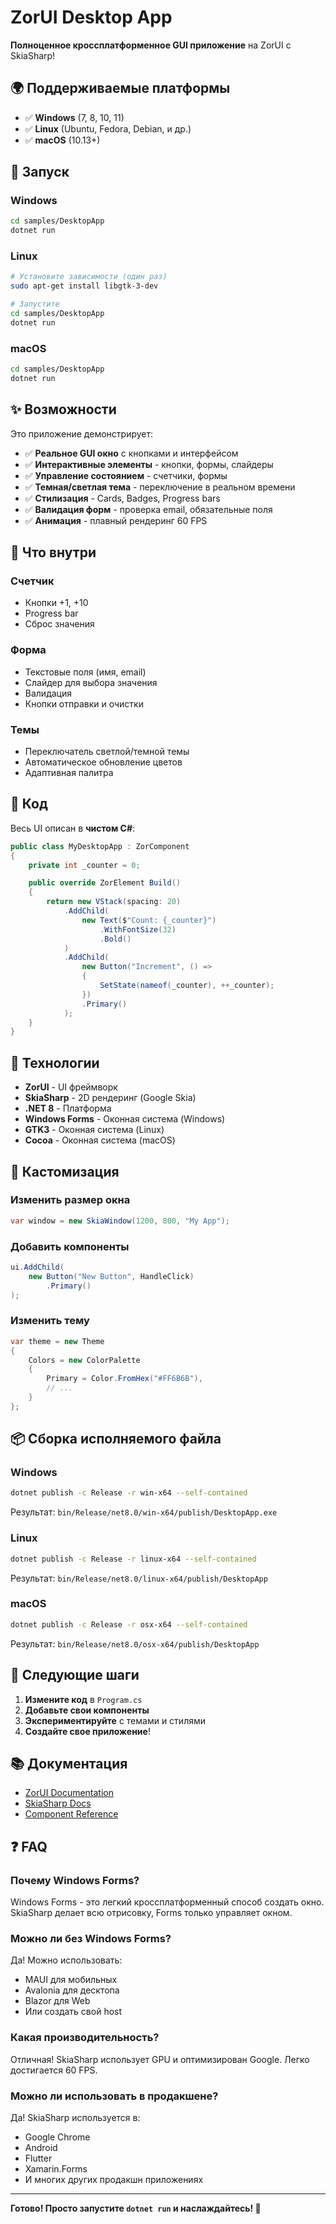# ZorUI Desktop App

**Полноценное кроссплатформенное GUI приложение** на ZorUI с SkiaSharp!

## 🌍 Поддерживаемые платформы

- ✅ **Windows** (7, 8, 10, 11)
- ✅ **Linux** (Ubuntu, Fedora, Debian, и др.)
- ✅ **macOS** (10.13+)

## 🚀 Запуск

### Windows

```bash
cd samples/DesktopApp
dotnet run
```

### Linux

```bash
# Установите зависимости (один раз)
sudo apt-get install libgtk-3-dev

# Запустите
cd samples/DesktopApp
dotnet run
```

### macOS

```bash
cd samples/DesktopApp
dotnet run
```

## ✨ Возможности

Это приложение демонстрирует:

- ✅ **Реальное GUI окно** с кнопками и интерфейсом
- ✅ **Интерактивные элементы** - кнопки, формы, слайдеры
- ✅ **Управление состоянием** - счетчики, формы
- ✅ **Темная/светлая тема** - переключение в реальном времени
- ✅ **Стилизация** - Cards, Badges, Progress bars
- ✅ **Валидация форм** - проверка email, обязательные поля
- ✅ **Анимация** - плавный рендеринг 60 FPS

## 🎯 Что внутри

### Счетчик
- Кнопки +1, +10
- Progress bar
- Сброс значения

### Форма
- Текстовые поля (имя, email)
- Слайдер для выбора значения
- Валидация
- Кнопки отправки и очистки

### Темы
- Переключатель светлой/темной темы
- Автоматическое обновление цветов
- Адаптивная палитра

## 📝 Код

Весь UI описан в **чистом C#**:

```csharp
public class MyDesktopApp : ZorComponent
{
    private int _counter = 0;

    public override ZorElement Build()
    {
        return new VStack(spacing: 20)
            .AddChild(
                new Text($"Count: {_counter}")
                    .WithFontSize(32)
                    .Bold()
            )
            .AddChild(
                new Button("Increment", () => 
                {
                    SetState(nameof(_counter), ++_counter);
                })
                .Primary()
            );
    }
}
```

## 🔧 Технологии

- **ZorUI** - UI фреймворк
- **SkiaSharp** - 2D рендеринг (Google Skia)
- **.NET 8** - Платформа
- **Windows Forms** - Оконная система (Windows)
- **GTK3** - Оконная система (Linux)
- **Cocoa** - Оконная система (macOS)

## 🎨 Кастомизация

### Изменить размер окна

```csharp
var window = new SkiaWindow(1200, 800, "My App");
```

### Добавить компоненты

```csharp
ui.AddChild(
    new Button("New Button", HandleClick)
        .Primary()
);
```

### Изменить тему

```csharp
var theme = new Theme
{
    Colors = new ColorPalette
    {
        Primary = Color.FromHex("#FF6B6B"),
        // ...
    }
};
```

## 📦 Сборка исполняемого файла

### Windows

```bash
dotnet publish -c Release -r win-x64 --self-contained
```

Результат: `bin/Release/net8.0/win-x64/publish/DesktopApp.exe`

### Linux

```bash
dotnet publish -c Release -r linux-x64 --self-contained
```

Результат: `bin/Release/net8.0/linux-x64/publish/DesktopApp`

### macOS

```bash
dotnet publish -c Release -r osx-x64 --self-contained
```

Результат: `bin/Release/net8.0/osx-x64/publish/DesktopApp`

## 🚀 Следующие шаги

1. **Измените код** в `Program.cs`
2. **Добавьте свои компоненты**
3. **Экспериментируйте** с темами и стилями
4. **Создайте свое приложение**!

## 📚 Документация

- [ZorUI Documentation](../../docs/)
- [SkiaSharp Docs](https://docs.microsoft.com/en-us/xamarin/xamarin-forms/user-interface/graphics/skiasharp/)
- [Component Reference](../../docs/QuickReference.md)

## ❓ FAQ

### Почему Windows Forms?

Windows Forms - это легкий кроссплатформенный способ создать окно. SkiaSharp делает всю отрисовку, Forms только управляет окном.

### Можно ли без Windows Forms?

Да! Можно использовать:
- MAUI для мобильных
- Avalonia для десктопа
- Blazor для Web
- Или создать свой host

### Какая производительность?

Отличная! SkiaSharp использует GPU и оптимизирован Google. Легко достигается 60 FPS.

### Можно ли использовать в продакшене?

Да! SkiaSharp используется в:
- Google Chrome
- Android
- Flutter
- Xamarin.Forms
- И многих других продакшн приложениях

---

**Готово! Просто запустите `dotnet run` и наслаждайтесь! 🎉**
